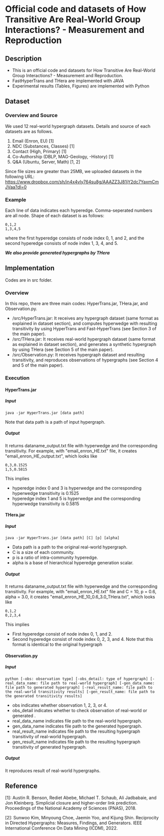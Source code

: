 # Official code and datasets of How Transitive Are Real-World Group Interactions? - Measurement and Reproduction

## Description

- This is an official code and datasets for How Transitive Are Real-World Group Interactions? - Measurement and Reproduction.
- FastHyperTrans and THera are implemented with JAVA
- Experimental results (Tables, Figures) are implemented with Python

## Dataset

### Overview and Source

We used 12 real-world hypergraph datasets. Details and source of each datasets are as follows.
1. Email (Enron, EU) [1]
2. NDC (Substances, Classes) [1]
3. Contact (High, Primary) [1]
4. Co-Authorship (DBLP, MAG-Geology, -History) [1]
5. Q&A (Ubuntu, Server, Math) [1, 2]

Since file sizes are greater than 25MB, we uploaded datasets in the following URL: 
https://www.dropbox.com/sh/in4x4vly764su8g/AAAZZ3J81jY2dc7YaxmCmJVaa?dl=0

### Example

Each line of data indicates each hyperedge.
Comma-seperated numbers are all node.
Shape of each dataset is as follows:

````
0,1,2
1,3,4,5
````
where the first hyperedge consists of node index 0, 1, and 2, and the second hyperedge consists of node index 1, 3, 4, and 5.

***We also provide generated hypergraphs by THera***

## Implementation
Codes are in src folder.

### Overview

In this repo, there are three main codes: HyperTrans.jar, THera.jar, and Observation.py.
- /src/HyperTrans.jar: It receives any hypergraph dataset (same format as explained in dataset section), and computes hyperwedge with resulting transitivity by using HyperTrans and Fast-HyperTrans (see Section 3 of the main paper).
- /src/THera.jar: It receives real-world hypergraph dataset (same format as explained in dataset section), and generates a synthetic hypergraph by using THera (see Section 5 of the main paper).
- /src/Observation.py: It receives hypergraph dataset and resulting transitivity, and reproduces observations of hypergraphs (see Section 4 and 5 of the main paper).

### Execution

#### HyperTrans.jar
##### Input
````
java -jar HyperTrans.jar [data path]
````
Note that data path is a path of input hypergraph. 

##### Output
It returns dataname_output.txt file with hyperwedge and the corresponding transitivity.
For example, with "email_enron_HE.txt" file, it creates "email_enron_HE_output.txt", which looks like
````
0,3,0.1525
1,5,0.5815
````
This implies
- hyperedge index 0 and 3 is hyperwedge and the corresponding hyperwedge transitivity is 0.1525
- hyperedge index 1 and 5 is hyperwedge and the corresponding hyperwedge transitivity is 0.5815

#### THera.jar
##### Input
````
java -jar HyperTrans.jar [data path] [C] [p] [alpha]
````
- Data path is a path to the original real-world hypergraph.
- C is a size of each community.
- p is a ratio of intra-community hyperedge.
- alpha is a base of hierarchical hyperedge generation scalar.

##### Output
It returns dataname_output.txt file with hyperwedge and the corresponding transitivity.
For example, with "email_enron_HE.txt" file and C = 10, p = 0.6, alpha = 3.0, it creates "email_enron_HE_10_0.6_3.0_THera.txt", which looks like
````
0,1,2
0,2,3,4
````
This implies
- First hyperedge consist of node index 0, 1, and 2.
- Second hyperedge consist of node index 0, 2, 3, and 4.
Note that this format is identical to the original hypergraph

#### Observation.py
##### Input
````
python [-obs: observation type] [-obs_detail: type of hypergraph] [-real_data_name: file path to real-world hypergraph] [-gen_data_name: file path to generated hypergraph] [-real_result_name: file path to the real-world transitivity results] [-gen_result_name: file path to the generated transitivity results]
````
- obs indicates whether observation 1, 2, 3, or 4.
- obs_detail indicates whether to check observation of real-world or generated .
- real_data_name indicates file path to the real-world hypergraph.
- gen_data_name indicates file path to the generated hypergraph.
- real_result_name indicates file path to the resulting hypergraph transitivity of real-world hypergraph.
- gen_result_name indicates file path to the resulting hypergraph transitivity of generated hypergraph.

##### Output
It reproduces result of real-world hypergraphs.

## Reference

[1]: Austin R. Benson, Rediet Abebe, Michael T. Schaub, Ali Jadbabaie, and Jon Kleinberg. Simplicial closure and higher-order link prediction. Proceedings of the National Academy of Sciences (PNAS), 2018.

[2]: Sunwoo Kim, Minyoung Choe, Jaemin Yoo, and Kijung Shin. Reciprocity in Directed Hypergraphs: Measures, Findings, and Generators. IEEE International Conference On Data Mining (ICDM), 2022.
